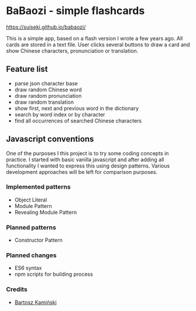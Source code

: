 # BaBaozi - simple flashcards
https://suiseki.github.io/babaozi/

This is a simple app, based on a flash version I wrote a few years ago. All cards are stored in a text file. User clicks several buttons to draw a card and show Chinese characters, pronunciation or translation.

## Feature list
- parse json character base
- draw random Chinese word
- draw random pronunciation
- draw random translation
- show first, next and previous word in the dictionary
- search by word index or by character
- find all occurrences of searched Chinese characters

## Javascript conventions
One of the purposes I this project is to try some coding concepts in practice. I started with basic vanilla javascript and after adding all functionality I wanted to express this using design patterns.
Various development approaches will be left for comparison purposes.

### Implemented patterns
- Object Literal
- Module Pattern
- Revealing Module Pattern

### Planned patterns
- Constructor Pattern

### Planned changes
- ES6 syntax
- npm scripts for building process

### Credits
* [Bartosz Kamiński](https://twitter.com/Suiseki)